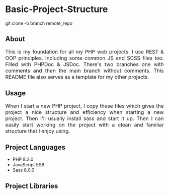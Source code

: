<h1>Basic-Project-Structure</h1>
<p>git clone -b branch remote_repo</p>
<h2>About</h2>
<p style='font-size: 16px; text-align: justify; text-justify: inter-word;'>
  This is my foundation for all my PHP web projects. I use REST & OOP principles.
  Including some common JS and SCSS files too. Filled with PHPDoc & JSDoc.
  There's two branches one with comments and then the main branch without comments.
  This README file also serves as a template for my other projects.
</p>
<h2>Usage</h2>
<p style='font-size: 16px; text-align: justify; text-justify: inter-word;'>
  When I start a new PHP project, I copy these files which gives the project a nice
  structure and efficiency when starting a new project. Then I'll usually install sass and
  start it up. Then I can easily start working on the project with a clean and
  familiar structure that I enjoy using.
</p>
<h2>Project Languages</h2>
<ul style='font-size 16px;'>
  <li>PHP 8.2.0</li>
  <li>JavaScript ES6</li>
  <li>Sass 8.0.0</li>
</ul>
<h2>Project Libraries</h2>
<ul style='font-size: 16px;'>

</ul>
